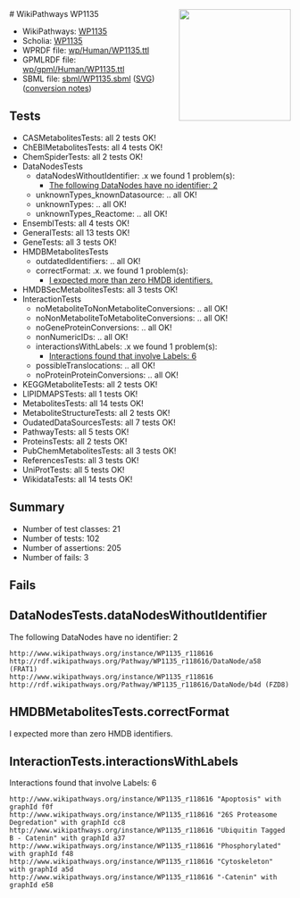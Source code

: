 <img style="float: right; width: 200px" src="../logo.png" />
# WikiPathways WP1135

* WikiPathways: [WP1135](https://identifiers.org/wikipathways:WP1135)
* Scholia: [WP1135](https://scholia.toolforge.org/wikipathways/WP1135)
* WPRDF file: [wp/Human/WP1135.ttl](../wp/Human/WP1135.ttl)
* GPMLRDF file: [wp/gpml/Human/WP1135.ttl](../wp/gpml/Human/WP1135.ttl)
* SBML file: [sbml/WP1135.sbml](../sbml/WP1135.sbml) ([SVG](../sbml/WP1135.svg)) ([conversion notes](../sbml/WP1135.txt))

## Tests
* CASMetabolitesTests: all 2 tests OK!
* ChEBIMetabolitesTests: all 4 tests OK!
* ChemSpiderTests: all 2 tests OK!
* DataNodesTests
    * dataNodesWithoutIdentifier: .x we found 1 problem(s):
        * [The following DataNodes have no identifier: 2](#d2d32fa1)
    * unknownTypes_knownDatasource: .. all OK!
    * unknownTypes: .. all OK!
    * unknownTypes_Reactome: .. all OK!
* EnsemblTests: all 4 tests OK!
* GeneralTests: all 13 tests OK!
* GeneTests: all 3 tests OK!
* HMDBMetabolitesTests
    * outdatedIdentifiers: .. all OK!
    * correctFormat: .x. we found 1 problem(s):
        * [I expected more than zero HMDB identifiers.](#ad154c1e)
* HMDBSecMetabolitesTests: all 3 tests OK!
* InteractionTests
    * noMetaboliteToNonMetaboliteConversions: .. all OK!
    * noNonMetaboliteToMetaboliteConversions: .. all OK!
    * noGeneProteinConversions: .. all OK!
    * nonNumericIDs: .. all OK!
    * interactionsWithLabels: .x we found 1 problem(s):
        * [Interactions found that involve Labels: 6](#630d267d)
    * possibleTranslocations: .. all OK!
    * noProteinProteinConversions: .. all OK!
* KEGGMetaboliteTests: all 2 tests OK!
* LIPIDMAPSTests: all 1 tests OK!
* MetabolitesTests: all 14 tests OK!
* MetaboliteStructureTests: all 2 tests OK!
* OudatedDataSourcesTests: all 7 tests OK!
* PathwayTests: all 5 tests OK!
* ProteinsTests: all 2 tests OK!
* PubChemMetabolitesTests: all 3 tests OK!
* ReferencesTests: all 3 tests OK!
* UniProtTests: all 5 tests OK!
* WikidataTests: all 14 tests OK!


## Summary

* Number of test classes: 21
* Number of tests: 102
* Number of assertions: 205
* Number of fails: 3

## Fails

<a name="d2d32fa1" />

## DataNodesTests.dataNodesWithoutIdentifier

The following DataNodes have no identifier: 2
```
http://www.wikipathways.org/instance/WP1135_r118616 http://rdf.wikipathways.org/Pathway/WP1135_r118616/DataNode/a58 (FRAT1)
http://www.wikipathways.org/instance/WP1135_r118616 http://rdf.wikipathways.org/Pathway/WP1135_r118616/DataNode/b4d (FZD8)
```

<a name="ad154c1e" />

## HMDBMetabolitesTests.correctFormat

I expected more than zero HMDB identifiers.
<a name="630d267d" />

## InteractionTests.interactionsWithLabels

Interactions found that involve Labels: 6
```
http://www.wikipathways.org/instance/WP1135_r118616 "Apoptosis" with graphId f0f
http://www.wikipathways.org/instance/WP1135_r118616 "26S Proteasome Degredation" with graphId cc8
http://www.wikipathways.org/instance/WP1135_r118616 "Ubiquitin Tagged
B - Catenin" with graphId a37
http://www.wikipathways.org/instance/WP1135_r118616 "Phosphorylated" with graphId f48
http://www.wikipathways.org/instance/WP1135_r118616 "Cytoskeleton" with graphId a5d
http://www.wikipathways.org/instance/WP1135_r118616 "-Catenin" with graphId e58
```

